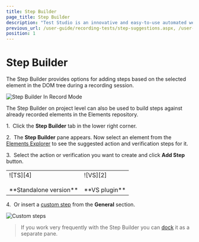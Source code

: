 ```yaml
---
title: Step Builder
page_title: Step Builder
description: "Test Studio is an innovative and easy-to-use automated web, WPF and load testing solution. Test Studio tests support essential technologies like ASP.NET AJAX, Silverlight, PHP and MVC. HTML5, Testing framework, functional testing, performance testing, load testing, exploratory testing, manual testing."
previous_url: /user-guide/recording-tests/step-suggestions.aspx, /user-guide/recording-tests/step-suggestions
position: 1
---
```

# Step Builder #

The Step Builder provides options for adding steps based on the selected element in the DOM tree during a recording session.

![Step Builder In Record Mode][6]

The Step Builder on project level can also be used to build steps against already recorded elements in the Elements repository.

1.&nbsp; Click the **Step Builder** tab in the lower right corner.

2.&nbsp; The **Step Builder** pane appears. Now select an element from the <a href="/features/elements-explorer/overview" target="_blank">Elements Explorer</a>  to see the suggested action and verification steps for it.

3.&nbsp; Select the action or verification you want to create and click **Add Step** button.

<table id="no-table">
	<tr>
		<td>![TS][4] <br><br>**Standalone version**</td>
		<td>![VS][2] <br><br>**VS plugin**</td>
	</tr>
<table>

4.&nbsp; Or insert a <a href="/features/custom-steps/overview" target="_blank">custom step</a> from the **General** section.

![Custom steps][5]

> If you work very frequently with the Step Builder you can <a href="/features/custom-layout/custom-layout" target="_blank">dock</a> it as a separate pane. 

[1]: /img/getting-started/test-recording/step-suggestions/fig1.png
[2]: /img/getting-started/test-recording/step-suggestions/fig2.png
[3]: /img/getting-started/test-recording/step-suggestions/fig3.png
[4]: /img/getting-started/test-recording/step-suggestions/fig4.png
[5]: /img/getting-started/test-recording/step-suggestions/fig5.png
[6]: /img/getting-started/test-recording/step-suggestions/step-builder-recorder.png
